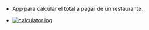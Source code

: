 * App para calcular el total a pagar de un restaurante.

* [![calculator.jpg](https://i.postimg.cc/RZ4hG1Gq/calculator.jpg)](https://postimg.cc/Mv3zpQC8)
